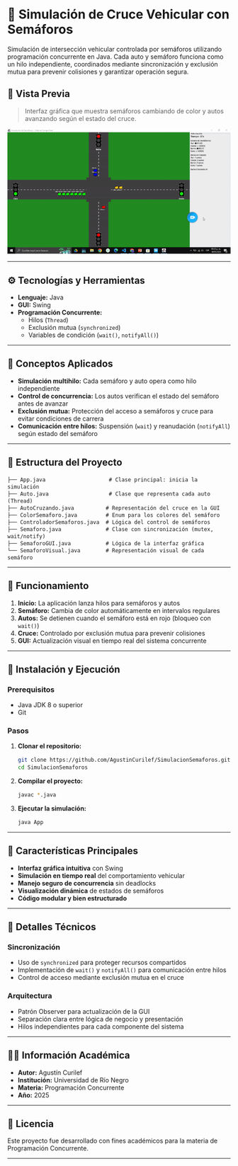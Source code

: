 # 🚦 Simulación de Cruce Vehicular con Semáforos

Simulación de intersección vehicular controlada por semáforos utilizando programación concurrente en Java. Cada auto y semáforo funciona como un hilo independiente, coordinados mediante sincronización y exclusión mutua para prevenir colisiones y garantizar operación segura.

## 📸 Vista Previa

> Interfaz gráfica que muestra semáforos cambiando de color y autos avanzando según el estado del cruce.

![Demo de la simulación](assets/DemoSimulador.gif)

---

## ⚙️ Tecnologías y Herramientas

- **Lenguaje:** Java
- **GUI:** Swing
- **Programación Concurrente:**
  - Hilos (`Thread`)
  - Exclusión mutua (`synchronized`)
  - Variables de condición (`wait()`, `notifyAll()`)

---

## 🧠 Conceptos Aplicados

- **Simulación multihilo:** Cada semáforo y auto opera como hilo independiente
- **Control de concurrencia:** Los autos verifican el estado del semáforo antes de avanzar
- **Exclusión mutua:** Protección del acceso a semáforos y cruce para evitar condiciones de carrera
- **Comunicación entre hilos:** Suspensión (`wait`) y reanudación (`notifyAll`) según estado del semáforo

---

## 📁 Estructura del Proyecto

```
├── App.java                    # Clase principal: inicia la simulación
├── Auto.java                   # Clase que representa cada auto (Thread)
├── AutoCruzando.java          # Representación del cruce en la GUI
├── ColorSemaforo.java         # Enum para los colores del semáforo
├── ControladorSemaforos.java  # Lógica del control de semáforos
├── Semaforo.java              # Clase con sincronización (mutex, wait/notify)
├── SemaforoGUI.java           # Lógica de la interfaz gráfica
└── SemaforoVisual.java        # Representación visual de cada semáforo
```

---

## 🚗 Funcionamiento

1. **Inicio:** La aplicación lanza hilos para semáforos y autos
2. **Semáforo:** Cambia de color automáticamente en intervalos regulares
3. **Autos:** Se detienen cuando el semáforo está en rojo (bloqueo con `wait()`)
4. **Cruce:** Controlado por exclusión mutua para prevenir colisiones
5. **GUI:** Actualización visual en tiempo real del sistema concurrente

---

## 🧪 Instalación y Ejecución

### Prerequisitos
- Java JDK 8 o superior
- Git

### Pasos
1. **Clonar el repositorio:**
   ```bash
   git clone https://github.com/AgustinCurilef/SimulacionSemaforos.git
   cd SimulacionSemaforos
   ```

2. **Compilar el proyecto:**
   ```bash
   javac *.java
   ```

3. **Ejecutar la simulación:**
   ```bash
   java App
   ```

---

## 🎯 Características Principales

- **Interfaz gráfica intuitiva** con Swing
- **Simulación en tiempo real** del comportamiento vehicular
- **Manejo seguro de concurrencia** sin deadlocks
- **Visualización dinámica** de estados de semáforos
- **Código modular y bien estructurado**

---

## 🔧 Detalles Técnicos

### Sincronización
- Uso de `synchronized` para proteger recursos compartidos
- Implementación de `wait()` y `notifyAll()` para comunicación entre hilos
- Control de acceso mediante exclusión mutua en el cruce

### Arquitectura
- Patrón Observer para actualización de la GUI
- Separación clara entre lógica de negocio y presentación
- Hilos independientes para cada componente del sistema

---

## 👨‍🎓 Información Académica

- **Autor:** Agustín Curilef
- **Institución:** Universidad de Río Negro
- **Materia:** Programación Concurrente
- **Año:** 2025

---

## 📝 Licencia

Este proyecto fue desarrollado con fines académicos para la materia de Programación Concurrente.

---

